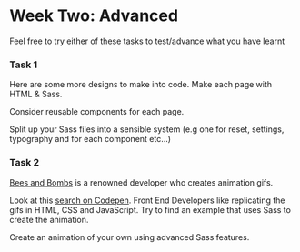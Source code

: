 # Week Two: Advanced

Feel free to try either of these tasks to test/advance what you have learnt

### Task 1

Here are some more designs to make into code. Make each page with HTML & Sass.

Consider reusable components for each page.

Split up your Sass files into a sensible system (e.g one for reset, settings, typography and for each component etc...)

### Task 2

[Bees and Bombs](https://twitter.com/beesandbombs) is a renowned developer who creates animation gifs.

Look at this [search on Codepen](https://codepen.io/search/pens/?q=bees%20and%20bombs). Front End Developers like replicating the gifs in HTML, CSS and JavaScript. Try to find an example that uses Sass to create the animation.

Create an animation of your own using advanced Sass features.